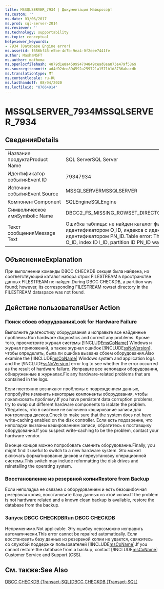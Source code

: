 ```yaml
---
title: MSSQLSERVER_7934 | Документация Майкрософт
ms.custom: ''
ms.date: 03/06/2017
ms.prod: sql-server-2014
ms.reviewer: ''
ms.technology: supportability
ms.topic: conceptual
helpviewer_keywords:
- 7934 (Database Engine error)
ms.assetid: f656bf46-e5be-4c7b-9ea4-0f2eee7441fe
author: MashaMSFT
ms.author: mathoma
ms.openlocfilehash: 4879d1e8a459994704849cead8ea873e479f5869
ms.sourcegitcommit: ad4d92dce894592a259721a1571b1d8736abacdb
ms.translationtype: MT
ms.contentlocale: ru-RU
ms.lasthandoff: 08/04/2020
ms.locfileid: "87664914"
---
```

# <a name="mssqlserver_7934"></a><span data-ttu-id="ffd5c-102">MSSQLSERVER_7934</span><span class="sxs-lookup"><span data-stu-id="ffd5c-102">MSSQLSERVER_7934</span></span>
    
## <a name="details"></a><span data-ttu-id="ffd5c-103">Сведения</span><span class="sxs-lookup"><span data-stu-id="ffd5c-103">Details</span></span>  
  
|||  
|-|-|  
|<span data-ttu-id="ffd5c-104">Название продукта</span><span class="sxs-lookup"><span data-stu-id="ffd5c-104">Product Name</span></span>|<span data-ttu-id="ffd5c-105">SQL Server</span><span class="sxs-lookup"><span data-stu-id="ffd5c-105">SQL Server</span></span>|  
|<span data-ttu-id="ffd5c-106">Идентификатор события</span><span class="sxs-lookup"><span data-stu-id="ffd5c-106">Event ID</span></span>|<span data-ttu-id="ffd5c-107">7934</span><span class="sxs-lookup"><span data-stu-id="ffd5c-107">7934</span></span>|  
|<span data-ttu-id="ffd5c-108">Источник события</span><span class="sxs-lookup"><span data-stu-id="ffd5c-108">Event Source</span></span>|<span data-ttu-id="ffd5c-109">MSSQLSERVER</span><span class="sxs-lookup"><span data-stu-id="ffd5c-109">MSSQLSERVER</span></span>|  
|<span data-ttu-id="ffd5c-110">Компонент</span><span class="sxs-lookup"><span data-stu-id="ffd5c-110">Component</span></span>|<span data-ttu-id="ffd5c-111">SQLEngine</span><span class="sxs-lookup"><span data-stu-id="ffd5c-111">SQLEngine</span></span>|  
|<span data-ttu-id="ffd5c-112">Символическое имя</span><span class="sxs-lookup"><span data-stu-id="ffd5c-112">Symbolic Name</span></span>|<span data-ttu-id="ffd5c-113">DBCC2_FS_MISSING_ROWSET_DIRECTORY</span><span class="sxs-lookup"><span data-stu-id="ffd5c-113">DBCC2_FS_MISSING_ROWSET_DIRECTORY</span></span>|  
|<span data-ttu-id="ffd5c-114">Текст сообщения</span><span class="sxs-lookup"><span data-stu-id="ffd5c-114">Message Text</span></span>|<span data-ttu-id="ffd5c-115">Ошибка таблицы: не найден каталог файловых потоков для объекта с идентификатором O_ID, индекса с идентификатором I_ID и секции с идентификатором PN_ID.</span><span class="sxs-lookup"><span data-stu-id="ffd5c-115">Table error: The Filestream directory ID F_ID for object ID O_ID, index ID I_ID, partition ID PN_ID was not found.</span></span>|  
  
## <a name="explanation"></a><span data-ttu-id="ffd5c-116">Объяснение</span><span class="sxs-lookup"><span data-stu-id="ffd5c-116">Explanation</span></span>  
 <span data-ttu-id="ffd5c-117">При выполнении команды DBCC CHECKDB секция была найдена, но соответствующий каталог набора строк FILESTREAM в пространстве данных FILESTREAM не найден.</span><span class="sxs-lookup"><span data-stu-id="ffd5c-117">During DBCC CHECKDB, a partition was found; however, its corresponding FILESTREAM rowset directory in the FILESTREAM dataspace was not found.</span></span>  
  
## <a name="user-action"></a><span data-ttu-id="ffd5c-118">Действие пользователя</span><span class="sxs-lookup"><span data-stu-id="ffd5c-118">User Action</span></span>  
  
### <a name="look-for-hardware-failure"></a><span data-ttu-id="ffd5c-119">Поиск сбоев оборудования</span><span class="sxs-lookup"><span data-stu-id="ffd5c-119">Look for Hardware Failure</span></span>  
 <span data-ttu-id="ffd5c-120">Выполните диагностику оборудования и исправьте все найденные проблемы.</span><span class="sxs-lookup"><span data-stu-id="ffd5c-120">Run hardware diagnostics and correct any problems.</span></span> <span data-ttu-id="ffd5c-121">Кроме того, просмотрите журнал системы [!INCLUDE[msCoName](../../includes/msconame-md.md)] Windows и журнал приложений, а также журнал ошибок [!INCLUDE[ssNoVersion](../../includes/ssnoversion-md.md)], чтобы определить, была ли ошибка вызвана сбоем оборудования.</span><span class="sxs-lookup"><span data-stu-id="ffd5c-121">Also examine the [!INCLUDE[msCoName](../../includes/msconame-md.md)] Windows system and application logs and the [!INCLUDE[ssNoVersion](../../includes/ssnoversion-md.md)] error log to see whether the error occurred as the result of hardware failure.</span></span> <span data-ttu-id="ffd5c-122">Исправьте все неполадки оборудования, обнаруженные в журналах.</span><span class="sxs-lookup"><span data-stu-id="ffd5c-122">Fix any hardware-related problems that are contained in the logs.</span></span>  
  
 <span data-ttu-id="ffd5c-123">Если постоянно возникают проблемы с повреждением данных, попробуйте изменить некоторые компоненты оборудования, чтобы локализовать проблему.</span><span class="sxs-lookup"><span data-stu-id="ffd5c-123">If you have persistent data corruption problems, try to swap out different hardware components to isolate the problem.</span></span> <span data-ttu-id="ffd5c-124">Убедитесь, что в системе не включено кэширование записи для контроллера дисков.</span><span class="sxs-lookup"><span data-stu-id="ffd5c-124">Check to make sure that the system does not have write-caching enabled on the disk controller.</span></span> <span data-ttu-id="ffd5c-125">Если есть подозрение, что неполадки вызваны кэшированием записи, обратитесь к поставщику оборудования.</span><span class="sxs-lookup"><span data-stu-id="ffd5c-125">If you suspect write-caching to be the problem, contact your hardware vendor.</span></span>  
  
 <span data-ttu-id="ffd5c-126">В конце концов можно попробовать сменить оборудование.</span><span class="sxs-lookup"><span data-stu-id="ffd5c-126">Finally, you might find it useful to switch to a new hardware system.</span></span> <span data-ttu-id="ffd5c-127">Это может включать форматирование дисков и переустановку операционной системы.</span><span class="sxs-lookup"><span data-stu-id="ffd5c-127">This switch may include reformatting the disk drives and reinstalling the operating system.</span></span>  
  
### <a name="restore-from-backup"></a><span data-ttu-id="ffd5c-128">Восстановление из резервной копии</span><span class="sxs-lookup"><span data-stu-id="ffd5c-128">Restore from Backup</span></span>  
 <span data-ttu-id="ffd5c-129">Если неполадка не связана с оборудованием и есть безошибочная резервная копия, восстановите базу данных из этой копии.</span><span class="sxs-lookup"><span data-stu-id="ffd5c-129">If the problem is not hardware related and a known clean backup is available, restore the database from the backup.</span></span>  
  
### <a name="run-dbcc-checkdb"></a><span data-ttu-id="ffd5c-130">Запуск DBCC CHECKDB</span><span class="sxs-lookup"><span data-stu-id="ffd5c-130">Run DBCC CHECKDB</span></span>  
 <span data-ttu-id="ffd5c-131">Неприменимо.</span><span class="sxs-lookup"><span data-stu-id="ffd5c-131">Not applicable.</span></span> <span data-ttu-id="ffd5c-132">Эту ошибку невозможно исправить автоматически.</span><span class="sxs-lookup"><span data-stu-id="ffd5c-132">This error cannot be repaired automatically.</span></span> <span data-ttu-id="ffd5c-133">Если восстановить базу данных из резервной копии не удается, свяжитесь со службой поддержки пользователей [!INCLUDE[msCoName](../../includes/msconame-md.md)].</span><span class="sxs-lookup"><span data-stu-id="ffd5c-133">If you cannot restore the database from a backup, contact [!INCLUDE[msCoName](../../includes/msconame-md.md)] Customer Service and Support (CSS).</span></span>  
  
## <a name="see-also"></a><span data-ttu-id="ffd5c-134">См. также:</span><span class="sxs-lookup"><span data-stu-id="ffd5c-134">See Also</span></span>  
 [<span data-ttu-id="ffd5c-135">DBCC CHECKDB (Transact-SQL)</span><span class="sxs-lookup"><span data-stu-id="ffd5c-135">DBCC CHECKDB &#40;Transact-SQL&#41;</span></span>](/sql/t-sql/database-console-commands/dbcc-checkdb-transact-sql)  
  
  
